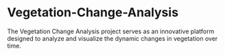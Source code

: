 # Vegetation-Change-Analysis
The Vegetation Change Analysis project serves as an innovative platform designed to analyze and visualize the dynamic changes in vegetation over time. 
